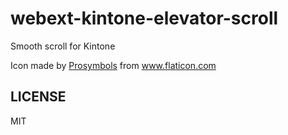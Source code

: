 # webext-kintone-elevator-scroll

Smooth scroll for Kintone

Icon made by [Prosymbols][] from www.flaticon.com

[Prosymbols]: https://www.flaticon.com/authors/prosymbols

## LICENSE

MIT
